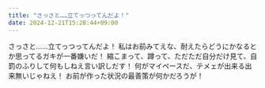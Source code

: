 ```yaml
---
title: "さっさと……立てっつってんだよ！"
date: 2024-12-21T15:28:44+09:00
---
```

さっさと……立てっつってんだよ！
私はお前みてえな、耐えたらどうにかなるとか思ってるガキが一番嫌いだ！
縮こまって、蹲って、ただただ自分だけ見て、自罰のふりして何もしねえ言い訳しだす！
何がマイペースだ、テメェが出来る出来無いじゃねえ！
お前が作った状況の最善策が何かだろうが！
